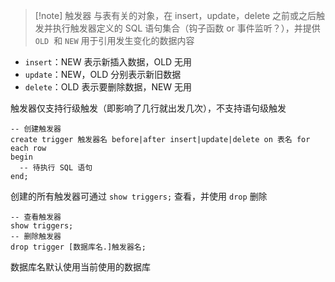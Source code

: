 > [!note] 触发器
> 与表有关的对象，在 insert，update，delete 之前或之后触发并执行触发器定义的 SQL 语句集合（钩子函数 or 事件监听？），并提供 `OLD` ​ 和 `NEW` ​ 用于引用发生变化的数据内容

* `insert`：NEW 表示新插入数据，OLD 无用
* `update`：NEW，OLD 分别表示新旧数据
* `delete`：OLD 表示要删除数据，NEW 无用

触发器仅支持行级触发（即影响了几行就出发几次），不支持语句级触发

```mysql
-- 创建触发器
create trigger 触发器名 before|after insert|update|delete on 表名 for each row
begin
  -- 待执行 SQL 语句
end;
```

创建的所有触发器可通过 `show triggers;`​ 查看，并使用 `drop`​ 删除

```mysql
-- 查看触发器
show triggers;
-- 删除触发器
drop trigger [数据库名.]触发器名;
```

数据库名默认使用当前使用的数据库
